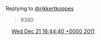 Replying to [@rikkertkoppes](https://twitter.com/rikkertkoppes/status/149464097350623232)

>  9380

<img src="../../media/tweet.ico" width="12" /> [Wed Dec 21 16:44:40 +0000 2011](https://twitter.com/DromerDenker/status/149530736586792960)